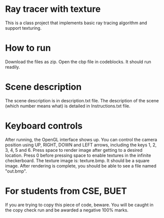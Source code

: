 # Ray tracer with texture
This is a class project that implements basic ray tracing algorithm and support texturing.

# How to run
Download the files as zip. Open the cbp file in codeblocks. It should run readily.

# Scene description
The scene description is in description.txt file. The description of the scene (which number means what) is detailed in Instructions.txt file.

# Keyboard controls
After running, the OpenGL interface shows up. You can control the camera position using UP, RIGHT, DOWN and LEFT arrows, including the keys 1, 2, 3, 4, 5 and 6. Press space to render image after getting to a desired location. Press 0 before pressing space to enable textures in the infinite checkerboard. The texture image is: texture.bmp. It should be a square image. After rendering is complete, you should be able to see a file named "out.bmp".

# For students from CSE, BUET
If you are trying to copy this piece of code, beware. You will be caught in the copy check run and be awarded a negative 100% marks.

